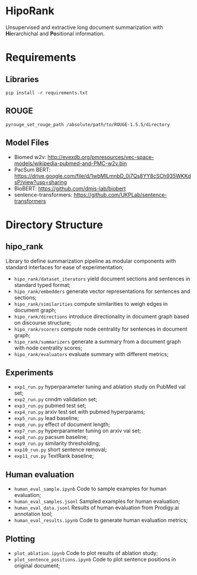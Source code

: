 # HipoRank
Unsupervised and extractive long document summarization with **Hi**erarchichal and **Po**sitional information.

# Requirements
## Libraries
`pip install -r requirements.txt`

## ROUGE
`pyrouge_set_rouge_path /absolute/path/to/ROUGE-1.5.5/directory`

## Model Files
- Biomed w2v: http://evexdb.org/pmresources/vec-space-models/wikipedia-pubmed-and-PMC-w2v.bin
- PacSum BERT: https://drive.google.com/file/d/1wbMlLmnbD_0j7Qs8YY8cSCh935WKKdsP/view?usp=sharing
- BioBERT: https://github.com/dmis-lab/biobert
- sentence-transformers: https://github.com/UKPLab/sentence-transformers 


# Directory Structure

## hipo_rank
Library to define summarization pipeline as modular components with standard interfaces for ease of experimentation;

- `hipo_rank/dataset_iterators` yield document sections and sentences in standard typed format;
- `hipo_rank/embedders` generate vector representations for sentences and sections;
- `hipo_rank/similarities` compute similarities to weigh edges in document graph;
- `hipo_rank/directions` introduce directionality in document graph based on discourse structure;
- `hipo_rank/scorers` compute node centrality for sentences in document graph;
- `hipo_rank/summarizers` generate a summary from a document graph with node centrality scores;
- `hipo_rank/evaluators` evaluate summary with different metrics;


## Experiments
- `exp1_run.py` hyperparameter tuning and ablation study on PubMed val set;
- `exp2_run.py` cnndm validation set;
- `exp3_run.py` pubmed test set;
- `exp4_run.py` arxiv test set with pubmed hyperparams;
- `exp5_run.py` lead baseline;
- `exp6_run.py` effect of document length;
- `exp7_run.py` hyperparameter tuning on arxiv val set;
- `exp8_run.py` pacsum baseline;
- `exp9_run.py` similarity thresholding;
- `exp10_run.py` short sentence removal;
- `exp11_run.py` TextRank baseline;

## Human evaluation
- `human_eval_sample.ipynb` Code to sample examples for human evaluation;
- `human_eval_samples.jsonl` Sampled examples for human evaluation;
- `human_eval_data.jsonl` Results of human evaluation from Prodigy.ai annotation tool;
- `human_eval_results.ipynb` Code to generate human evaluation metrics;

## Plotting
- `plot_ablation.ipynb` Code to plot results of ablation study;
- `plot_sentence_positions.ipynb` Code to plot sentence positions in original document;













